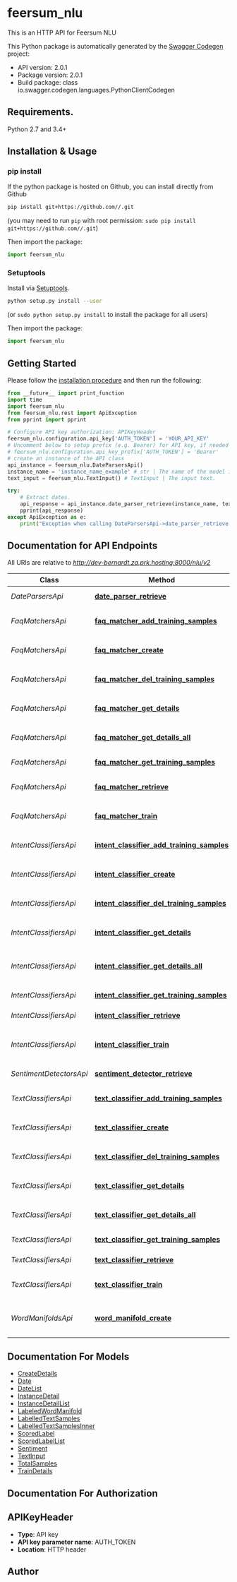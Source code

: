 # feersum_nlu
This is an HTTP API for Feersum NLU

This Python package is automatically generated by the [Swagger Codegen](https://github.com/swagger-api/swagger-codegen) project:

- API version: 2.0.1
- Package version: 2.0.1
- Build package: class io.swagger.codegen.languages.PythonClientCodegen

## Requirements.

Python 2.7 and 3.4+

## Installation & Usage
### pip install

If the python package is hosted on Github, you can install directly from Github

```sh
pip install git+https://github.com//.git
```
(you may need to run `pip` with root permission: `sudo pip install git+https://github.com//.git`)

Then import the package:
```python
import feersum_nlu 
```

### Setuptools

Install via [Setuptools](http://pypi.python.org/pypi/setuptools).

```sh
python setup.py install --user
```
(or `sudo python setup.py install` to install the package for all users)

Then import the package:
```python
import feersum_nlu
```

## Getting Started

Please follow the [installation procedure](#installation--usage) and then run the following:

```python
from __future__ import print_function
import time
import feersum_nlu
from feersum_nlu.rest import ApiException
from pprint import pprint

# Configure API key authorization: APIKeyHeader
feersum_nlu.configuration.api_key['AUTH_TOKEN'] = 'YOUR_API_KEY'
# Uncomment below to setup prefix (e.g. Bearer) for API key, if needed
# feersum_nlu.configuration.api_key_prefix['AUTH_TOKEN'] = 'Bearer'
# create an instance of the API class
api_instance = feersum_nlu.DateParsersApi()
instance_name = 'instance_name_example' # str | The name of the model instance.
text_input = feersum_nlu.TextInput() # TextInput | The input text.

try:
    # Extract dates.
    api_response = api_instance.date_parser_retrieve(instance_name, text_input)
    pprint(api_response)
except ApiException as e:
    print("Exception when calling DateParsersApi->date_parser_retrieve: %s\n" % e)

```

## Documentation for API Endpoints

All URIs are relative to *http://dev-bernardt.za.prk.hosting:8000/nlu/v2*

Class | Method | HTTP request | Description
------------ | ------------- | ------------- | -------------
*DateParsersApi* | [**date_parser_retrieve**](docs/DateParsersApi.md#date_parser_retrieve) | **POST** /date_parsers/{instance_name}/retrieve | Extract dates.
*FaqMatchersApi* | [**faq_matcher_add_training_samples**](docs/FaqMatchersApi.md#faq_matcher_add_training_samples) | **POST** /faq_matchers/{instance_name}/training_samples | Add training samples.
*FaqMatchersApi* | [**faq_matcher_create**](docs/FaqMatchersApi.md#faq_matcher_create) | **POST** /faq_matchers | Create an FAQ matcher.
*FaqMatchersApi* | [**faq_matcher_del_training_samples**](docs/FaqMatchersApi.md#faq_matcher_del_training_samples) | **DELETE** /faq_matchers/{instance_name}/training_samples | Delete training samples.
*FaqMatchersApi* | [**faq_matcher_get_details**](docs/FaqMatchersApi.md#faq_matcher_get_details) | **GET** /faq_matchers/{instance_name} | Get details of named instance.
*FaqMatchersApi* | [**faq_matcher_get_details_all**](docs/FaqMatchersApi.md#faq_matcher_get_details_all) | **GET** /faq_matchers | Get list of loaded FAQ matchers.
*FaqMatchersApi* | [**faq_matcher_get_training_samples**](docs/FaqMatchersApi.md#faq_matcher_get_training_samples) | **GET** /faq_matchers/{instance_name}/training_samples | Get training samples.
*FaqMatchersApi* | [**faq_matcher_retrieve**](docs/FaqMatchersApi.md#faq_matcher_retrieve) | **POST** /faq_matchers/{instance_name}/retrieve | Match retrieve and FAQ.
*FaqMatchersApi* | [**faq_matcher_train**](docs/FaqMatchersApi.md#faq_matcher_train) | **POST** /faq_matchers/{instance_name}/train | Train the named FAQ matcher.
*IntentClassifiersApi* | [**intent_classifier_add_training_samples**](docs/IntentClassifiersApi.md#intent_classifier_add_training_samples) | **POST** /intent_classifiers/{instance_name}/training_samples | Add training samples.
*IntentClassifiersApi* | [**intent_classifier_create**](docs/IntentClassifiersApi.md#intent_classifier_create) | **POST** /intent_classifiers | Create an intent classifier.
*IntentClassifiersApi* | [**intent_classifier_del_training_samples**](docs/IntentClassifiersApi.md#intent_classifier_del_training_samples) | **DELETE** /intent_classifiers/{instance_name}/training_samples | Delete training samples.
*IntentClassifiersApi* | [**intent_classifier_get_details**](docs/IntentClassifiersApi.md#intent_classifier_get_details) | **GET** /intent_classifiers/{instance_name} | Get details of named instance.
*IntentClassifiersApi* | [**intent_classifier_get_details_all**](docs/IntentClassifiersApi.md#intent_classifier_get_details_all) | **GET** /intent_classifiers | Get list of loaded intent classifiers.
*IntentClassifiersApi* | [**intent_classifier_get_training_samples**](docs/IntentClassifiersApi.md#intent_classifier_get_training_samples) | **GET** /intent_classifiers/{instance_name}/training_samples | Get training samples.
*IntentClassifiersApi* | [**intent_classifier_retrieve**](docs/IntentClassifiersApi.md#intent_classifier_retrieve) | **POST** /intent_classifiers/{instance_name}/retrieve | Classify intent.
*IntentClassifiersApi* | [**intent_classifier_train**](docs/IntentClassifiersApi.md#intent_classifier_train) | **POST** /intent_classifiers/{instance_name}/train | Train the named intent classifier.
*SentimentDetectorsApi* | [**sentiment_detector_retrieve**](docs/SentimentDetectorsApi.md#sentiment_detector_retrieve) | **POST** /sentiment_detectors/{instance_name}/retrieve | Detect sentiment.
*TextClassifiersApi* | [**text_classifier_add_training_samples**](docs/TextClassifiersApi.md#text_classifier_add_training_samples) | **POST** /text_classifiers/{instance_name}/training_samples | Add training samples.
*TextClassifiersApi* | [**text_classifier_create**](docs/TextClassifiersApi.md#text_classifier_create) | **POST** /text_classifiers | Create a text classifier.
*TextClassifiersApi* | [**text_classifier_del_training_samples**](docs/TextClassifiersApi.md#text_classifier_del_training_samples) | **DELETE** /text_classifiers/{instance_name}/training_samples | Delete training samples.
*TextClassifiersApi* | [**text_classifier_get_details**](docs/TextClassifiersApi.md#text_classifier_get_details) | **GET** /text_classifiers/{instance_name} | Get details of named instance.
*TextClassifiersApi* | [**text_classifier_get_details_all**](docs/TextClassifiersApi.md#text_classifier_get_details_all) | **GET** /text_classifiers | Get list of loaded text classifiers.
*TextClassifiersApi* | [**text_classifier_get_training_samples**](docs/TextClassifiersApi.md#text_classifier_get_training_samples) | **GET** /text_classifiers/{instance_name}/training_samples | Get training samples.
*TextClassifiersApi* | [**text_classifier_retrieve**](docs/TextClassifiersApi.md#text_classifier_retrieve) | **POST** /text_classifiers/{instance_name}/retrieve | Classify text.
*TextClassifiersApi* | [**text_classifier_train**](docs/TextClassifiersApi.md#text_classifier_train) | **POST** /text_classifiers/{instance_name}/train | Train the named text classifier.
*WordManifoldsApi* | [**word_manifold_create**](docs/WordManifoldsApi.md#word_manifold_create) | **POST** /word_manifolds | Create a word manifold model.


## Documentation For Models

 - [CreateDetails](docs/CreateDetails.md)
 - [Date](docs/Date.md)
 - [DateList](docs/DateList.md)
 - [InstanceDetail](docs/InstanceDetail.md)
 - [InstanceDetailList](docs/InstanceDetailList.md)
 - [LabeledWordManifold](docs/LabeledWordManifold.md)
 - [LabelledTextSamples](docs/LabelledTextSamples.md)
 - [LabelledTextSamplesInner](docs/LabelledTextSamplesInner.md)
 - [ScoredLabel](docs/ScoredLabel.md)
 - [ScoredLabelList](docs/ScoredLabelList.md)
 - [Sentiment](docs/Sentiment.md)
 - [TextInput](docs/TextInput.md)
 - [TotalSamples](docs/TotalSamples.md)
 - [TrainDetails](docs/TrainDetails.md)


## Documentation For Authorization


## APIKeyHeader

- **Type**: API key
- **API key parameter name**: AUTH_TOKEN
- **Location**: HTTP header


## Author



